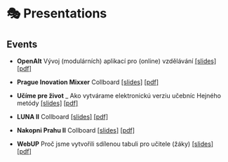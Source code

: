 # 🎭 Presentations

<!--TODO: Write description-->

## Events

- **OpenAlt** Vývoj (modulárních) aplikací pro (online) vzdělávání
[[slides]](https://docs.google.com/presentation/d/1XdMTMUJ17IRLQHtvfVvbMrpsKnaCxGjYUBjQfNi8m7I/edit?usp=sharing)
[[pdf]](./2022-10-18%20_%20OpenAlt%20_%20V%C3%BDvoj%20%28modul%C3%A1rn%C3%ADch%29%20aplikac%C3%AD%20pro%20%28online%29%20vzd%C4%9Bl%C3%A1v%C3%A1n%C3%AD.pdf)

- **Prague Inovation Mixxer** Collboard
[[slides]](https://docs.google.com/presentation/d/1ak8Ax2wT_wa-Bnm_r32DhSZO-5gl2NUE4WMV18eP0rw/edit?usp=sharing)
[[pdf]](./2022-04-20%20_%20Prague%20Inovation%20Mixxer%20_%20Collboard.pdf)

- **Učíme pre život** _ Ako vytvárame elektronickú verziu učebníc Hejného metódy
[[slides]](https://docs.google.com/presentation/d/1rAZpV07YVPLONIdS4ZG8dNBfjnQuJsEEiYuIAoHaZa0/edit?usp=sharing)
[[pdf]](./2021-09-18%20_%20U%C4%8D%C3%ADme%20pre%20%C5%BEivot%20_%20Ako%20vytv%C3%A1rame%20elektronick%C3%BA%20verziu%20u%C4%8Debn%C3%ADc%20Hejn%C3%A9ho%20met%C3%B3dy_%20.pdf)

- **LUNA II** Collboard
[[slides]](https://docs.google.com/presentation/d/1Ma4bV_rYnoraB7Yk937pEIGy5NrEMXoY-bu5qLXOV4s/edit?usp=sharing)
[[pdf]](./2021-07-29%20_%20LUNA%20II%20_%20Collboard.pdf)

- **Nakopni Prahu II** Collboard
[[slides]](https://docs.google.com/presentation/d/1iYOC3zolk812Zu8DqvO_Cj5LpngfImuPeDjz2i_tdfA/edit?usp=sharing)
[[pdf]](./2021-06-26%20_%20Nakopni%20Prahu%20II%20_%20Collboard.pdf)

- **WebUP** Proč jsme vytvořili sdílenou tabuli pro učitele (žáky)
[[slides]](https://docs.google.com/presentation/d/1wNHwdK6cDJ1TdGEdZF0Uj_gtTredw7xVWntrCquElUw/edit?usp=sharing)
[[pdf]](./2020-05-21%20_%20WebUP%20_%20Pro%C4%8D%20jsme%20vytvo%C5%99ili%20sd%C3%ADlenou%20tabuli%20pro%20u%C4%8Ditele%20%28%C5%BE%C3%A1ky%29.pdf)

